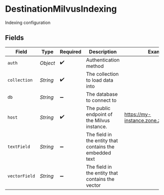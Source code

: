 # DestinationMilvusIndexing

Indexing configuration


## Fields

| Field                                                   | Type                                                    | Required                                                | Description                                             | Example                                                 |
| ------------------------------------------------------- | ------------------------------------------------------- | ------------------------------------------------------- | ------------------------------------------------------- | ------------------------------------------------------- |
| `auth`                                                  | *Object*                                                | :heavy_check_mark:                                      | Authentication method                                   |                                                         |
| `collection`                                            | *String*                                                | :heavy_check_mark:                                      | The collection to load data into                        |                                                         |
| `db`                                                    | *String*                                                | :heavy_minus_sign:                                      | The database to connect to                              |                                                         |
| `host`                                                  | *String*                                                | :heavy_check_mark:                                      | The public endpoint of the Milvus instance.             | https://my-instance.zone.zillizcloud.com                |
| `textField`                                             | *String*                                                | :heavy_minus_sign:                                      | The field in the entity that contains the embedded text |                                                         |
| `vectorField`                                           | *String*                                                | :heavy_minus_sign:                                      | The field in the entity that contains the vector        |                                                         |